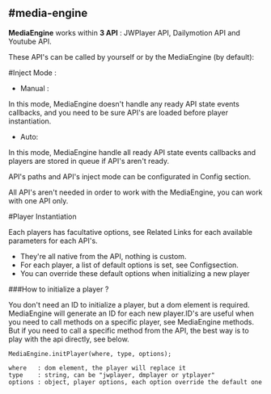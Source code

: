 #media-engine
-------------
**MediaEngine** works within **3 API** : JWPlayer API, Dailymotion API and Youtube API.

These API's can be called by yourself or by the MediaEngine (by default):

#Inject Mode :

* Manual : 

In this mode, MediaEngine doesn't handle any ready API state events callbacks, and you need to be sure API's are loaded before player instantiation.

* Auto: 

In this mode, MediaEngine handle all ready API state events callbacks and players are stored in queue if API's aren't ready.

API's paths and API's inject mode can be configurated in Config section.

All API's aren't needed in order to work with the MediaEngine, you can work with one API only.


#Player Instantiation

Each players has facultative options, see Related Links for each available parameters for each API's.
* They're all native from the API, nothing is custom.
* For each player, a list of default options is set, see Configsection.
* You can override these default options when initializing a new player

###How to initialize a player ?

You don't need an ID to initialize a player, but a dom element is required. MediaEngine will generate an ID for each new player.ID's are useful when you need to call methods on a specific player, see MediaEngine methods. But if you need to call a specific method from the API, the best way is to play with the api directly, see below.</p>

    MediaEngine.initPlayer(where, type, options);

    where   : dom element, the player will replace it
    type    : string, can be "jwplayer, dmplayer or ytplayer"
    options : object, player options, each option override the default one